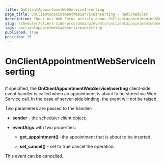 ```yaml
---
title: OnClientAppointmentWebServiceInserting
page_title: OnClientAppointmentWebServiceInserting - RadScheduler
description: Check our Web Forms article about OnClientAppointmentWebServiceInserting.
slug: scheduler/client-side-programming/events/onclientappointmentwebserviceinserting
tags: onclientappointmentwebserviceinserting
published: True
position: 26
---
```


# OnClientAppointmentWebServiceInserting



## 

If specified, the **OnClientAppointmentWebServiceInserting** client-side event handler is called when an appointment is about to be stored via Web Service call. In the case of server-side binding, the event will not be raised.

Two parameters are passed to the handler:

* **sender** - the scheduler client object;

* **eventArgs** with two properties:

	* **get_appointment()** -the appointment that is about to be inserted.

	* **set_cancel()** - set to true cancel the operation.

This event can be cancelled.
